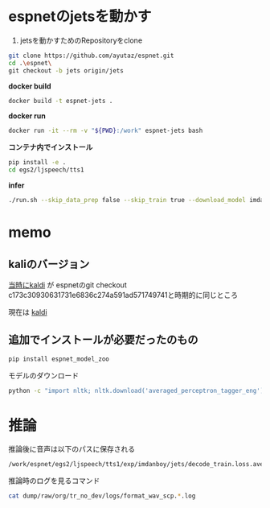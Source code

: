 # espnetのjetsを動かす

1. jetsを動かすためのRepositoryをclone 
```sh
git clone https://github.com/ayutaz/espnet.git
cd .\espnet\
git checkout -b jets origin/jets
```

**docker build**
```bash
docker build -t espnet-jets .
```

**docker run**
```bash
docker run -it --rm -v "${PWD}:/work" espnet-jets bash
```

**コンテナ内でインストール**
```bash
pip install -e .
cd egs2/ljspeech/tts1
```

**infer**
```bash
./run.sh --skip_data_prep false --skip_train true --download_model imdanboy/jets
```

# memo

## kaliのバージョン
[当時にkaldi](https://github.com/kaldi-asr/kaldi/tree/ac29a6ff09823d1cbb4814da60360c966f33cd0d) が espnetのgit checkout c173c30930631731e6836c274a591ad571749741と時期的に同じところ

現在は [kaldi](https://github.com/kaldi-asr/kaldi/tree/01aadd7c19372e3eacadec88caabd86162f33d69)

## 追加でインストールが必要だったのもの

```sh
pip install espnet_model_zoo
```

モデルのダウンロード

```sh
python -c "import nltk; nltk.download('averaged_perceptron_tagger_eng')"
```

# 推論

推論後に音声は以下のパスに保存される
```sh
/work/espnet/egs2/ljspeech/tts1/exp/imdanboy/jets/decode_train.loss.ave/dev/log/output.XX
```

推論時のログを見るコマンド
```sh
cat dump/raw/org/tr_no_dev/logs/format_wav_scp.*.log
```